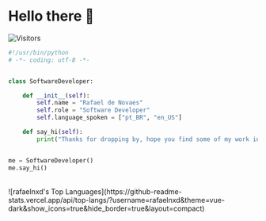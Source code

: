 # Hello there 👋

![Visitors](https://api.visitorbadge.io/api/visitors?path=https%3A%2F%2Fgithub.com%2Frafaelnxd&countColor=%23263759)


```python
#!/usr/bin/python
# -*- coding: utf-8 -*-


class SoftwareDeveloper:

    def __init__(self):
        self.name = "Rafael de Novaes"
        self.role = "Software Developer"
        self.language_spoken = ["pt_BR", "en_US"]

    def say_hi(self):
        print("Thanks for dropping by, hope you find some of my work interesting.")


me = SoftwareDeveloper()
me.say_hi()
```

<div style="display: inline_block"><br>
![rafaelnxd's Top Languages](https://github-readme-stats.vercel.app/api/top-langs/?username=rafaelnxd&theme=vue-dark&show_icons=true&hide_border=true&layout=compact)
</div>

